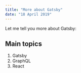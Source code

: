 ```yaml
---
title: "More about Gatsby"
date: "18 April 2019"
---
```


Let me tell you more about Gatsby:

## Main topics

1. Gatsby
2. GraphQL
3. React